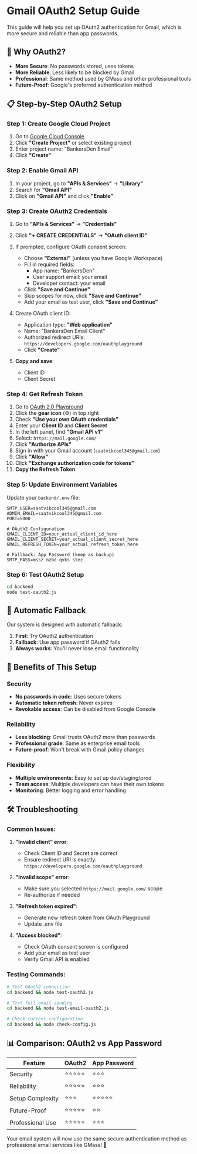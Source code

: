 # Gmail OAuth2 Setup Guide

This guide will help you set up OAuth2 authentication for Gmail, which is more secure and reliable than app passwords.

## 🔐 Why OAuth2?

- **More Secure**: No passwords stored, uses tokens
- **More Reliable**: Less likely to be blocked by Gmail
- **Professional**: Same method used by GMass and other professional tools
- **Future-Proof**: Google's preferred authentication method

## 📋 Step-by-Step OAuth2 Setup

### Step 1: Create Google Cloud Project

1. Go to [Google Cloud Console](https://console.cloud.google.com/)
2. Click **"Create Project"** or select existing project
3. Enter project name: "BankersDen Email"
4. Click **"Create"**

### Step 2: Enable Gmail API

1. In your project, go to **"APIs & Services"** → **"Library"**
2. Search for **"Gmail API"**
3. Click on **"Gmail API"** and click **"Enable"**

### Step 3: Create OAuth2 Credentials

1. Go to **"APIs & Services"** → **"Credentials"**
2. Click **"+ CREATE CREDENTIALS"** → **"OAuth client ID"**
3. If prompted, configure OAuth consent screen:
   - Choose **"External"** (unless you have Google Workspace)
   - Fill in required fields:
     - App name: "BankersDen"
     - User support email: your email
     - Developer contact: your email
   - Click **"Save and Continue"**
   - Skip scopes for now, click **"Save and Continue"**
   - Add your email as test user, click **"Save and Continue"**

4. Create OAuth client ID:
   - Application type: **"Web application"**
   - Name: "BankersDen Email Client"
   - Authorized redirect URIs: `https://developers.google.com/oauthplayground`
   - Click **"Create"**

5. **Copy and save**:
   - Client ID
   - Client Secret

### Step 4: Get Refresh Token

1. Go to [OAuth 2.0 Playground](https://developers.google.com/oauthplayground/)
2. Click the **gear icon** (⚙️) in top right
3. Check **"Use your own OAuth credentials"**
4. Enter your **Client ID** and **Client Secret**
5. In the left panel, find **"Gmail API v1"**
6. Select: `https://mail.google.com/`
7. Click **"Authorize APIs"**
8. Sign in with your Gmail account (`saatvikcool345@gmail.com`)
9. Click **"Allow"**
10. Click **"Exchange authorization code for tokens"**
11. **Copy the Refresh Token**

### Step 5: Update Environment Variables

Update your `backend/.env` file:

```env
SMTP_USER=saatvikcool345@gmail.com
ADMIN_EMAIL=saatvikcool345@gmail.com
PORT=5000

# OAuth2 Configuration
GMAIL_CLIENT_ID=your_actual_client_id_here
GMAIL_CLIENT_SECRET=your_actual_client_secret_here
GMAIL_REFRESH_TOKEN=your_actual_refresh_token_here

# Fallback: App Password (keep as backup)
SMTP_PASS=mssz nzbd qvks stez
```

### Step 6: Test OAuth2 Setup

```bash
cd backend
node test-oauth2.js
```

## 🔄 Automatic Fallback

Our system is designed with automatic fallback:

1. **First**: Try OAuth2 authentication
2. **Fallback**: Use app password if OAuth2 fails
3. **Always works**: You'll never lose email functionality

## 🚀 Benefits of This Setup

### Security
- **No passwords in code**: Uses secure tokens
- **Automatic token refresh**: Never expires
- **Revokable access**: Can be disabled from Google Console

### Reliability
- **Less blocking**: Gmail trusts OAuth2 more than passwords
- **Professional grade**: Same as enterprise email tools
- **Future-proof**: Won't break with Gmail policy changes

### Flexibility
- **Multiple environments**: Easy to set up dev/staging/prod
- **Team access**: Multiple developers can have their own tokens
- **Monitoring**: Better logging and error handling

## 🛠 Troubleshooting

### Common Issues:

1. **"Invalid client" error**:
   - Check Client ID and Secret are correct
   - Ensure redirect URI is exactly: `https://developers.google.com/oauthplayground`

2. **"Invalid scope" error**:
   - Make sure you selected `https://mail.google.com/` scope
   - Re-authorize if needed

3. **"Refresh token expired"**:
   - Generate new refresh token from OAuth Playground
   - Update .env file

4. **"Access blocked"**:
   - Check OAuth consent screen is configured
   - Add your email as test user
   - Verify Gmail API is enabled

### Testing Commands:

```bash
# Test OAuth2 connection
cd backend && node test-oauth2.js

# Test full email sending
cd backend && node test-email-oauth2.js

# Check current configuration
cd backend && node check-config.js
```

## 📊 Comparison: OAuth2 vs App Password

| Feature | OAuth2 | App Password |
|---------|--------|--------------|
| Security | ⭐⭐⭐⭐⭐ | ⭐⭐⭐ |
| Reliability | ⭐⭐⭐⭐⭐ | ⭐⭐⭐ |
| Setup Complexity | ⭐⭐⭐ | ⭐⭐⭐⭐⭐ |
| Future-Proof | ⭐⭐⭐⭐⭐ | ⭐⭐ |
| Professional Use | ⭐⭐⭐⭐⭐ | ⭐⭐⭐ |

Your email system will now use the same secure authentication method as professional email services like GMass! 🎉